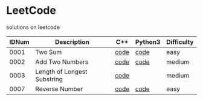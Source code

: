 # LeetCode
solutions on leetcode

| IDNum | Description | C++ | Python3 | Difficulty |
| ----- | ----------- | --- | ------- | ---------- |
| 0001 | Two Sum | [code](Nr0001/solution.h) | [code](Nr0001/solution.py) | easy |
| 0002 | Add Two Numbers | [code](Nr0002/solution.h) | [code](Nr0002/solution.py) | medium |
| 0003 | Length of Longest Substring | [code](Nr0003/solution.h) | | medium |
| 0007 | Reverse Number | [code](Nr0007/solution.h) | [code](Nr0007/solution.py) | easy |
